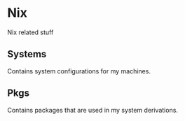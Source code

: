 # Nix
Nix related stuff

## Systems

Contains system configurations for my machines.

## Pkgs

Contains packages that are used in my system derivations.
